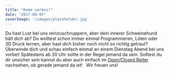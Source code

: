 ```yaml
---
title: "Komm vorbei!"
date: "2017-09-05"
coverImage: '/images/placeholder.jpg'
---
```


Du hast Lust bei uns reinzuschnuppern, aber dein innerer Schweinehund hält dich ab? Du wolltest schon immer einmal Programmieren, Löten oder 3D Druck lernen, aber hast dich bisher noch nicht so richtig getraut? Überwinde dich und schau einfach einmal an einem Dienstag Abend bei uns vorbei! Spätestens ab 20 Uhr sollte in der Regel jemand da sein. Solltest du dir unsicher sein kannst du aber auch einfach im [Open/Closed Reiter](https://hackzogtum-coburg.de/?page_id=869) nachsehen, ob gerade jemand da ist!   Wir freuen uns!
